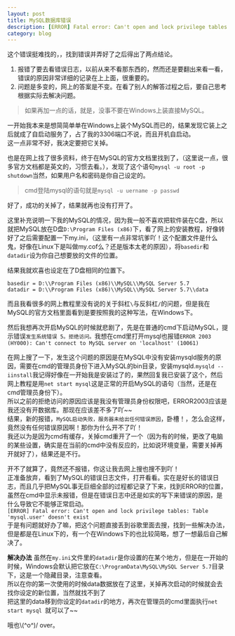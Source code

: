 ```yaml
---
layout: post
title: MySQL数据库错误
description: [ERROR] Fatal error: Can't open and lock privilege tables: Table 'mysql.user' doesn't exist
category: blog
---
```


这个错误挺难找的，，找到错误并弄好了之后得出了两点结论。
1. 报错了要去看错误日志，以前从来不看那东西的，然而还是要翻出来看一看，错误的原因非常详细的记录在上上面，很重要的。
2. 问题是多变的，网上的答案是不变。在看了别人的解答过程之后，要自己思考根据实际去解决问题。

>如果再加一点的话，就是，没事不要在Windows上装直接MySQL。

一开始我本来是想简简单单在Windows上装个MySQL而已的，结果发现它装上之后就成了自启动服务了，占了我的3306端口不说，而且开机自启动。   
这一点非常不好，我决定要把它关掉。  

也是在网上找了很多资料，终于在MySQL的官方文档里找到了，（这里说一点，很多官方文档都是英文的，习惯去看。），发现了这个语句`mysql -u root -p shutdown`当然，如果用户名和密码是你自己设定的。  
>cmd登陆mysql的语句就是`mysql -u uername -p passwd`  

好了，成功的关掉了，结果就再也没有打开了。  

这里补充说明一下我的MySQL的情况，因为我一般不喜欢把软件装在C盘，所以就把MySQL放在D盘`D:\Program Files (x86)`下，看了网上的安装教程，好像转好了之后需要配置一下my.ini，（这里有一点非常坑爹吖！这个配置文件是什么鬼，好像在Linux下是叫做my.cof么？还是版本太老的原因），将`basedir`和`datadir`设为你自己想要放的文件的位置。  

结果我就欢喜也设定在了D盘相同的位置下。  
```shell
basedir = D:\\Program Files (x86)\\MySQL\\MySQL Server 5.7
datadir = D:\\Program Files (x86)\\MySQL\\MySQL Server 5.7\\data
```
而且我看很多的网上教程里没有说的关于斜杠`\`与反斜杠`/`的问题，但是我在MySQL的官方文档里面看到是要按照我的这种写法，在Windows下。  

然后我想再次开启MySQL的时候就悲剧了，先是在普通的cmd下启动MySQL，提示错误`发生系统错误 5。拒绝访问。`我想在cmd里打开mysql也报错`ERROR 2003 (HY000): Can't connect to MySQL server on 'localhost' (10061)`  

在网上搜了一下，发生这个问题的原因是在MySQL中没有安装mysqld服务的原因，需要在cmd的管理员身份下进入MySQL的bin目录，安装mysqld.`mysqld --iinstall`我记得好像在一开始我是安装过了的，果然回复我已安装了这个，然后网上教程是用`net start mysql`这是正常的开启MySQL的语句（当然，还是在cmd管理员身份下）。  
所以之前的拒绝访问的原因应该是我没有管理员身份权限吧，ERROR2003应该是我还没有开数据库。那现在应该差不多了吖~~  
结果，新的报错，`MySQL启动失败，服务器未给出任何错误原因`，卧槽！，怎么会这样，竟然没有任何错误原因啊！那你为什么开不了吖！  
我还以为是因为cmd有缓存，关掉cmd重开了一个（因为有的时候，更改了电脑的某些设置，确实是在当前的cmd中没有反应的，比如说环境变量，需要关掉再开就好了），结果还是不行。  

开不了就算了，竟然还不报错，你这让我去网上搜也搜不到吖！  
正准备放弃，看到了MySQL的错误日志文件，打开看看。实在是好长的错误日志，而且几乎把MySQL事无巨细全部的过程都记录了下来，找到ERROR的位置，虽然在cmd中显示未报错，但是在错误日志中还是如实的写下来错误的原因，是什么导致它不能够正常启动。  
`[ERROR] Fatal error: Can't open and lock privilege tables: Table 'mysql.user' doesn't exist`  
于是有问题就好办了嘛，把这个问题直接丢到谷歌里面去搜，找到一些解决办法，但是都是在Linux下的，有一个在Windows下的也比较简略，想了一想最后自己解决了。

**解决办法**
虽然在`my.ini`文件里的`datadir`是你设置的在某个地方，但是在一开始的时候，Windows会默认把它放在`C:\ProgramData\MySQL\MySQL Server 5.7`目录下，这是一个隐藏目录，注意查看。  
所以在你的第一次使用的时候data数据放在了这里，关掉再次启动的时候就会去找你设定的新位置，当然就找不到了  
把这里的data移到你设定的`datadir`的地方，再次在管理员的cmd里面执行`net start mysql `就可以了~~

哦也\\(\^o\^)/ over。




